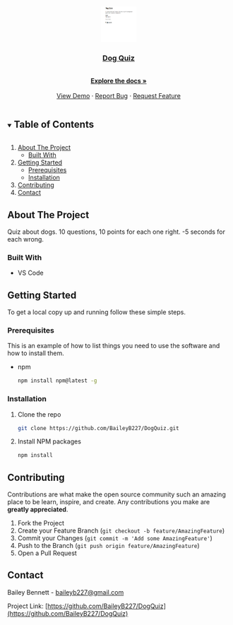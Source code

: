 <!-- PROJECT LOGO -->
<br />
<p align="center">
  <a href="https://github.com/BaileyB227/DogQuiz">
    <img src="./dogquiz.png" alt="Logo" width="80" height="80">
  </a>

  <a href>

  <h3 align="center">Dog Quiz</h3>

  <p align="center">
    <br />
    <a href="https://github.com/BaileyB227/DogQuiz"><strong>Explore the docs »</strong></a>
    <br />
    <br />
    <a href="https://github.com/BaileyB227/DogQuiz">View Demo</a>
    ·
    <a href="https://github.com/BaileyB227/DogQuiz/issues">Report Bug</a>
    ·
    <a href="https://github.com/BaileyB227/DogQuiz/issues">Request Feature</a>
  </p>
</p>



<!-- TABLE OF CONTENTS -->
<details open="open">
  <summary><h2 style="display: inline-block">Table of Contents</h2></summary>
  <ol>
    <li>
      <a href="#about-the-project">About The Project</a>
      <ul>
        <li><a href="#built-with">Built With</a></li>
      </ul>
    </li>
    <li>
      <a href="#getting-started">Getting Started</a>
      <ul>
        <li><a href="#prerequisites">Prerequisites</a></li>
        <li><a href="#installation">Installation</a></li>
      </ul>
    </li>
    <li><a href="#contributing">Contributing</a></li>
    <li><a href="#contact">Contact</a></li>
  </ol>
</details>



<!-- ABOUT THE PROJECT -->
## About The Project

Quiz about dogs. 10 questions, 10 points for each one right. -5 seconds for each wrong.


### Built With

* VS Code


<!-- GETTING STARTED -->
## Getting Started

To get a local copy up and running follow these simple steps.

### Prerequisites

This is an example of how to list things you need to use the software and how to install them.
* npm
  ```sh
  npm install npm@latest -g
  ```

### Installation

1. Clone the repo
   ```sh
   git clone https://github.com/BaileyB227/DogQuiz.git
   ```
2. Install NPM packages
   ```sh
   npm install
   ```



<!-- CONTRIBUTING -->
## Contributing

Contributions are what make the open source community such an amazing place to be learn, inspire, and create. Any contributions you make are **greatly appreciated**.

1. Fork the Project
2. Create your Feature Branch (`git checkout -b feature/AmazingFeature`)
3. Commit your Changes (`git commit -m 'Add some AmazingFeature'`)
4. Push to the Branch (`git push origin feature/AmazingFeature`)
5. Open a Pull Request

<!-- CONTACT -->
## Contact

Bailey Bennett - baileyb227@gmail.com

Project Link: [https://github.com/BaileyB227/DogQuiz](https://github.com/BaileyB227/DogQuiz)